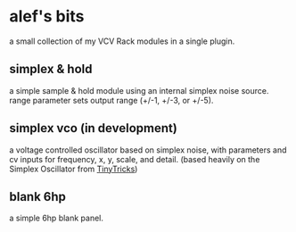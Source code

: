 # alef's bits

a small collection of my VCV Rack modules in a single plugin.

## simplex & hold

a simple sample & hold module using an internal simplex noise source. range parameter sets output range (+/-1, +/-3, or +/-5).

## simplex vco (in development)

a voltage controlled oscillator based on simplex noise, with parameters and cv inputs for frequency, x, y, scale, and detail. (based heavily on the Simplex Oscillator from [TinyTricks](https://github.com/thomassidor/tinytricks))

## blank 6hp

a simple 6hp blank panel.
